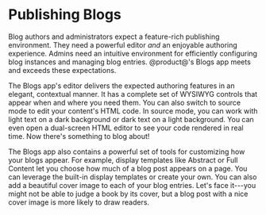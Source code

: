 # Publishing Blogs

Blog authors and administrators expect a feature-rich publishing environment. 
They need a powerful editor *and* an enjoyable authoring experience. Admins need 
an intuitive environment for efficiently configuring blog instances and managing 
blog entries. @product@'s Blogs app meets and exceeds these expectations. 

The Blogs app's editor delivers the expected authoring features in an elegant, 
contextual manner. It has a complete set of WYSIWYG controls that appear when 
and where you need them. You can also switch to source mode to edit your 
content's HTML code. In source mode, you can work with light text on a dark 
background or dark text on a light background. You can even open a dual-screen 
HTML editor to see your code rendered in real time. Now there's something to 
blog about! 

The Blogs app also contains a powerful set of tools for customizing how your 
blogs appear. For example, display templates like Abstract or Full Content let 
you choose how much of a blog post appears on a page. You can leverage the 
built-in display templates or create your own. You can also add a beautiful 
cover image to each of your blog entries. Let's face it---you might not be able 
to judge a book by its cover, but a blog post with a nice cover image is more 
likely to draw readers. 



